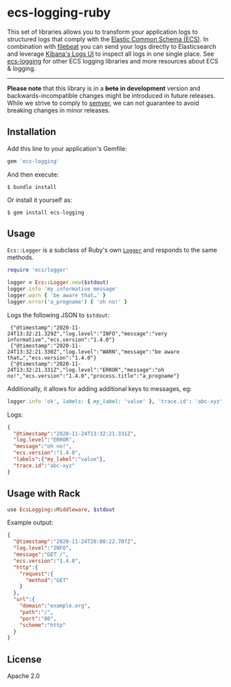 # ecs-logging-ruby

This set of libraries allows you to transform your application logs to structured logs that comply with the [Elastic Common Schema (ECS)](https://www.elastic.co/guide/en/ecs/current/ecs-reference.html).
In combination with [filebeat](https://www.elastic.co/products/beats/filebeat) you can send your logs directly to Elasticsearch and leverage [Kibana's Logs UI](https://www.elastic.co/guide/en/infrastructure/guide/current/logs-ui-overview.html) to inspect all logs in one single place.
See [ecs-logging](https://github.com/elastic/ecs-logging) for other ECS logging libraries and more resources about ECS & logging.

---

**Please note** that this library is in a <del><strong>beta</strong></del> **in development** version and backwards-incompatible changes might be introduced in future releases. While we strive to comply to [semver](https://semver.org/), we can not guarantee to avoid breaking changes in minor releases.

## Installation

Add this line to your application's Gemfile:

```ruby
gem 'ecs-logging'
```

And then execute:

    $ bundle install

Or install it yourself as:

    $ gem install ecs-logging

## Usage

`Ecs::Logger` is a subclass of Ruby's own [`Logger`](https://ruby-doc.org/stdlib/libdoc/logger/rdoc/Logger.html) and responds to the same methods.

```ruby
require 'ecs/logger'

logger = Ecs::Logger.new($stdout)
logger.info 'my informative message'
logger.warn { 'be aware that…' }
logger.error('a_progname') { 'oh no!' }
```

Logs the following JSON to `$stdout`:

```ndjson
 {"@timestamp":"2020-11-24T13:32:21.329Z","log.level":"INFO","message":"very informative","ecs.version":"1.4.0"}
 {"@timestamp":"2020-11-24T13:32:21.330Z","log.level":"WARN","message":"be aware that…","ecs.version":"1.4.0"}
 {"@timestamp":"2020-11-24T13:32:21.331Z","log.level":"ERROR","message":"oh no!","ecs.version":"1.4.0","process.title":"a_progname"}
```

Additionally, it allows for adding additional keys to messages, eg:

```ruby
logger.info 'ok', labels: { my_label: 'value' }, 'trace.id': 'abc-xyz'
```

Logs:

```json
{
  "@timestamp":"2020-11-24T13:32:21.331Z",
  "log.level":"ERROR",
  "message":"oh no!",
  "ecs.version":"1.4.0",
  "labels":{"my_label":"value"},
  "trace.id":"abc-xyz"
}
```

## Usage with Rack

```ruby
use EcsLogging::Middleware, $stdout
```

Example output:

```json
{
  "@timestamp":"2020-11-24T20:00:22.707Z",
  "log.level":"INFO",
  "message":"GET /",
  "ecs.version":"1.4.0",
  "http":{
    "request":{
      "method":"GET"
    }
  },
  "url":{
    "domain":"example.org",
    "path":"/",
    "port":"80",
    "scheme":"http"
  }
}
```

## License

Apache 2.0

